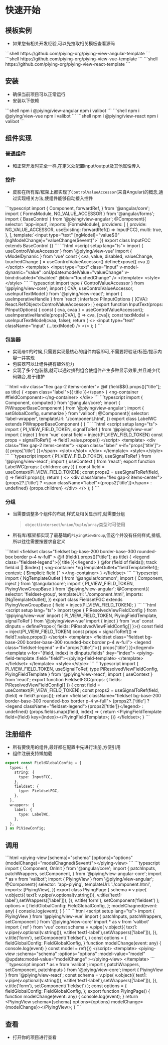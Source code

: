 # 快速开始

## 模板实例

- 如果您有相关开发经验,可以先拉取相关模板查看源码

<custom-tabs>
<custom-tab data-label="Angular">
```shell
https://github.com/piying-org/piying-view-angular-template
```
</custom-tab>
<custom-tab data-label="Vue">
```shell
https://github.com/piying-org/piying-view-vue-template
```
</custom-tab>
<custom-tab data-label="React">
```shell
https://github.com/piying-org/piying-view-react-template
```
</custom-tab>
</custom-tabs>

## 安装

- 确保当前项目可以正常运行
- 安装以下依赖

<custom-tabs>
<custom-tab data-label="Angular">
```shell
npm i @piying/view-angular
npm i valibot
```
</custom-tab>
<custom-tab data-label="Vue">
```shell
npm i @piying/view-vue
npm i valibot
```
</custom-tab>
<custom-tab data-label="React">
```shell
npm i @piying/view-react
npm i valibot
```
</custom-tab>
</custom-tabs>

## 组件实现

### 普通组件

- 和正常开发时完全一样,在定义处配置input/output及其他属性传入

### 控件

- 皮影在所有库/框架上都实现了`ControlValueAccessor`(来自Angular)的概念,通过实现相关方法,使组件能够自动接入控件

<custom-tabs>
<custom-tab data-label="Angular">
```typescript
import { Component, forwardRef,  } from '@angular/core';
import { FormsModule, NG_VALUE_ACCESSOR } from '@angular/forms';
import { BaseControl } from '@piying/view-angular';
@Component({
  selector: 'app-input',
  imports: [FormsModule],
  providers: [
    {
      provide: NG_VALUE_ACCESSOR,
      useExisting: forwardRef(() =&gt; InputFCC),
      multi: true,
    },
  ],
  template:`&lt;input type=&quot;text&quot; [ngModel]=&quot;value$()&quot; (ngModelChange)=&quot;valueChange($event)&quot;&gt;`
})
export class InputFCC extends BaseControl {}
```
</custom-tab>
<custom-tab data-label="Vue">
```html
&lt;script setup lang=&quot;ts&quot;&gt;
import { useControlValueAccessor } from '@piying/view-vue'
import { vModelDynamic } from 'vue'
const { cva, value, disabled, valueChange, touchedChange } = useControlValueAccessor()
defineExpose({ cva })
&lt;/script&gt;
&lt;template&gt;
  &lt;input
    type=&quot;text&quot;
    class=&quot;input&quot;
    v-model-dynamic=&quot;value&quot;
    :onUpdate:modelValue=&quot;valueChange&quot;
    v-bind:disabled=&quot;disabled&quot;
    @blur=&quot;touchedChange&quot;
  /&gt;
&lt;/template&gt;
&lt;style&gt;&lt;/style&gt;
```
</custom-tab>
<custom-tab data-label="React">
```typescript
import type { ControlValueAccessor } from '@piying/view-core';
import { CVA, useControlValueAccessor, useInputTextModel } from '@piying/view-react';
import { useImperativeHandle } from 'react';
interface PiInputOptions {
  [CVA]: React.RefObject&lt;ControlValueAccessor&gt;;
}
export function InputText(props: PiInputOptions) {
  const { cva, cvaa } = useControlValueAccessor();
  useImperativeHandle(props[CVA], () =&gt; cva, [cva]);
  const textModel = useInputTextModel(cvaa, false);
  return (
    &lt;&gt;
      &lt;input type=&quot;text&quot; className=&quot;input&quot; {...textModel} /&gt;
    &lt;/&gt;
  );
}
```
</custom-tab>
</custom-tabs>

### 包装器

- 实现`组件`的时候,只需要实现最核心的组件内容即可,不需要将验证/标签/提示内容一并实现
- 包装器可以让组件拥有额外能力
- 实现了多个包装器,就可以通过排列组合使组件产生多种显示效果,并且减少代码耦合,易于维护

<custom-tabs>
<custom-tab data-label="Angular">
```html
&lt;div class=&quot;flex gap-2 items-center&quot;&gt;
  @if (field$$().props()[&quot;title&quot;]; as title) {
    &lt;span class=&quot;label&quot;&gt;{{ title }}&lt;/span&gt;
  }
  &lt;ng-container #fieldComponent&gt;&lt;/ng-container&gt;
&lt;/div&gt;
```
```typescript
import { Component, computed } from '@angular/core';
import { PiWrapperBaseComponent } from '@piying/view-angular';
import { setGlobalConfig, summarize } from 'valibot';
@Component({
  selector: 'label-wrapper',
  templateUrl: './component.html',
})
export class LabelWC extends PiWrapperBaseComponent {
}
```
</custom-tab>
<custom-tab data-label="Vue">
```html
&lt;script setup lang=&quot;ts&quot;&gt;
import { PI_VIEW_FIELD_TOKEN, signalToRef } from '@piying/view-vue'
import { inject } from 'vue'
const field = inject(PI_VIEW_FIELD_TOKEN)
const props = signalToRef(() =&gt; field?.value.props())
&lt;/script&gt;
&lt;template&gt;
    &lt;div class=&quot;flex gap-2 items-center&quot;&gt;
        &lt;span class=&quot;label&quot; v-if=&quot;props['title']&quot;&gt;{{ props['title'] }}&lt;/span&gt;
        &lt;slot&gt;&lt;/slot&gt;
    &lt;/div&gt;
&lt;/template&gt;
&lt;style&gt;&lt;/style&gt;
```
</custom-tab>
<custom-tab data-label="React">
```typescript
import { PI_VIEW_FIELD_TOKEN, useSignalToRef } from '@piying/view-react';
import { useContext } from 'react';
export function LabelWC(props: { children: any }) {
  const field = useContext(PI_VIEW_FIELD_TOKEN);
  const props2 = useSignalToRef(field, () =&gt; field?.props());
  return (
    &lt;&gt;
      &lt;div className=&quot;flex gap-2 items-center&quot;&gt;
        {props2?.['title'] ? &lt;span className=&quot;label&quot;&gt;{props2['title']}&lt;/span&gt; : undefined}
        {props.children}
      &lt;/div&gt;
    &lt;/&gt;
  );
}
```
</custom-tab>
</custom-tabs>

### 分组

- 当需要调整多个组件的布局,样式及相关显示时,就需要分组
  > `object`/`intersect`/`union`/`tuple`/`array`类型时可使用
- 所有库/框架都实现了最基础的`PiyingViewGroup`,但这个并没有任何样式,排版,所以往往需要按要求自定义

<custom-tabs>
<custom-tab data-label="Angular">
```html
&lt;fieldset
  class=&quot;fieldset bg-base-200 border-base-300 rounded-box border p-4 w-full&quot;
&gt;
  @if (field().props()[&quot;title&quot;]; as title) {
    &lt;legend class=&quot;fieldset-legend&quot;&gt;{{ title }}&lt;/legend&gt;
  }
  @for (field of fields(); track field.id || $index) {
    &lt;ng-container
      *ngTemplateOutlet=&quot;fieldTemplateRef(); context: { $implicit: field }&quot;
    &gt;&lt;/ng-container&gt;
  }
&lt;/fieldset&gt;
```
```typescript
import { NgTemplateOutlet } from '@angular/common';
import { Component, inject } from '@angular/core';
import { PI_VIEW_FIELD_TOKEN, PiyingViewGroupBase } from '@piying/view-angular';
@Component({
  selector: 'fieldset-group',
  templateUrl: './component.html',
  imports: [NgTemplateOutlet],
})
export class FieldsetFGC extends PiyingViewGroupBase {
  field = inject(PI_VIEW_FIELD_TOKEN);
}
```
</custom-tab>
<custom-tab data-label="Vue">
```html
&lt;script setup lang=&quot;ts&quot;&gt;
import type { PiResolvedViewFieldConfig } from '@piying/view-vue'
import { PI_VIEW_FIELD_TOKEN, PiyingFieldTemplate, signalToRef } from '@piying/view-vue'
import { inject } from 'vue'
const dInputs = defineProps&lt;{
  fields: PiResolvedViewFieldConfig[]
}&gt;()
const field = inject(PI_VIEW_FIELD_TOKEN)
const props = signalToRef(() =&gt; field?.value.props())
&lt;/script&gt;
&lt;template&gt;
  &lt;fieldset class=&quot;fieldset bg-base-200 border-base-300 rounded-box border p-4 w-full&quot;&gt;
    &lt;legend class=&quot;fieldset-legend&quot; v-if=&quot;props['title']&quot;&gt;{{ props['title'] }}&lt;/legend&gt;
    &lt;template v-for=&quot;(field, index) in dInputs.fields&quot; :key=&quot;index&quot;&gt;
      &lt;piying-field-template :field=&quot;field!&quot;&gt;&lt;/piying-field-template&gt;
    &lt;/template&gt;
  &lt;/fieldset&gt;
&lt;/template&gt;
&lt;style&gt;&lt;/style&gt;
```
</custom-tab>
<custom-tab data-label="React">
```typescript
import { PI_VIEW_FIELD_TOKEN, useSignalToRef, type PiResolvedViewFieldConfig, PiyingFieldTemplate } from '@piying/view-react';
import { useContext } from 'react';
export function FieldsetFGC(props: { fields: PiResolvedViewFieldConfig[] }) {
  const field = useContext(PI_VIEW_FIELD_TOKEN);
  const props2 = useSignalToRef(field, (field) =&gt; field?.props());
  return &lt;fieldset className=&quot;fieldset bg-base-200 border-base-300 rounded-box border p-4 w-full&quot;&gt;
        {props2?.['title'] ? &lt;legend className=&quot;fieldset-legend&quot;&gt;{props2['title']}&lt;/legend&gt; : undefined}
        {props.fields.map((field, index) =&gt; {
          return &lt;PiyingFieldTemplate field={field} key={index}&gt;&lt;/PiyingFieldTemplate&gt;;
        })}
      &lt;/fieldset&gt;;
}
```
</custom-tab>
</custom-tabs>

## 注册组件

- 所有要使用的组件,最好都在配置中先进行注册,方便引用
- 组件注册支持懒加载

```typescript
export const FieldGlobalConfig = {
  types: {
    string: {
      type: InputFCC,
    },
    fieldset: {
      type: FieldsetFGC,
    },
  },
  wrappers: {
    label: {
      type: LabelWC,
    },
  },
} as PiViewConfig;
```

## 调用

<custom-tabs>
<custom-tab data-label="Angular">
```html
&lt;piying-view [schema]=&quot;schema&quot; [options]=&quot;options&quot; (modelChange)=&quot;modelChagned($event)&quot;&gt;&lt;/piying-view&gt;
```
```typescript
import { Component, OnInit } from '@angular/core';
import {
  patchInputs,
  patchWrappers,
  setComponent,
} from '@piying/view-angular-core';
import * as v from 'valibot';
import { PiyingView } from '@piying/view-angular';
@Component({
  selector: 'app-piying',
  templateUrl: './component.html',
  imports: [PiyingView],
})
export class PiyingPage {
  schema = v.pipe(
    v.object({
      text1: v.pipe(v.optional(v.string()), v.title('text1-label'),setWrappers(['label'])),
    }),
    v.title('form'),
    setComponent('fieldset')
  );
  options = {
    fieldGlobalConfig: FieldGlobalConfig,
  };
  modelChagned(event: any) {
    console.log(event);
  }
}
```
</custom-tab>
<custom-tab data-label="Vue">
```html
&lt;script setup lang=&quot;ts&quot;&gt;
import { PiyingView } from '@piying/view-vue'
import { patchInputs, patchWrappers, setComponent } from '@piying/view-core'
import * as v from 'valibot'
import { ref } from 'vue'
const schema = v.pipe(
  v.object({
    text1: v.pipe(v.optional(v.string()), v.title('text1-label'),setWrappers(['label'])),
  }),
  v.title('form'),
  setComponent('fieldset'),
)
const options = {
  fieldGlobalConfig: FieldGlobalConfig,
}
function modelChange(event: any) {
  console.log(event)
}
const model = ref({})
&lt;/script&gt;
&lt;template&gt;
  &lt;piying-view
    :schema=&quot;schema&quot;
    :options=&quot;options&quot;
    :model-value=&quot;model&quot;
    @update:model-value=&quot;modelChange&quot;
  &gt;&lt;/piying-view&gt;
&lt;/template&gt;
```
</custom-tab>
<custom-tab data-label="React">
```typescript
import * as v from 'valibot';
import { patchWrappers, setComponent, patchInputs } from '@piying/view-core';
import { PiyingView } from '@piying/view-react';
const schema = v.pipe(
  v.object({
    text1: v.pipe(v.optional(v.string()), v.title('text1-label'),setWrappers(['label'])),
  }),
  v.title('form'),
  setComponent('fieldset')
);
const options = {
  fieldGlobalConfig: FieldGlobalConfig,
};
export function PiyingPage() {
  function modelChange(event: any) {
    console.log(event);
  }
  return &lt;PiyingView schema={schema} options={options} modelChange={modelChange}&gt;&lt;/PiyingView&gt;;
}
```
</custom-tab>
</custom-tabs>

## 查看
- 打开你的项目进行查看